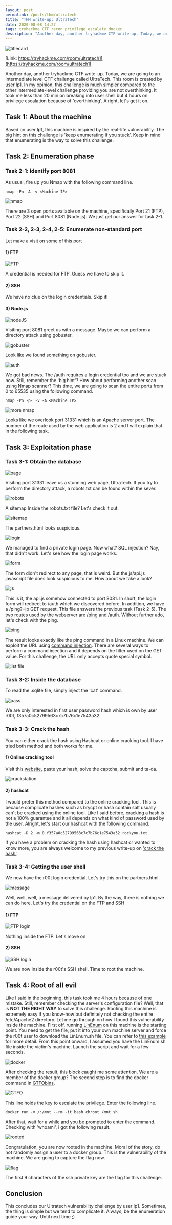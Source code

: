```yaml
---
layout: post
permalink: /posts/thm/ultratech
title: "THM write-up: UltraTech"
date: 2020-08-08 14:27
tags: tryhackme CTF recon privilege_escalate docker
description: "Another day, another tryhackme CTF write-up. Today, we are going to an intermediate level CTF challenge called UltraTech."
---
```


![titlecard](/assets/images/THM/2020-08-09-ultratech/1.png)

[Link: https://tryhackme.com/room/ultratech1](https://tryhackme.com/room/ultratech1)

Another day, another tryhackme CTF write-up. Today, we are going to an intermediate level CTF challenge called UltraTech. This room is created by user lp1. In my opinion, this challenge is much simpler compared to the other intermediate-level challenge providing you are not overthinking. It took me less than 20 min on breaking into user shell but 4 hours on privilege escalation because of 'overthinking'. Alright, let's get it on.

## Task 1: About the machine

Based on user lp1, this machine is inspired by the real-life vulnerability. The big hint on this challenge is 'keep enumerating if you stuck'. Keep in mind that enumerating is the way to solve this challenge.

## Task 2: Enumeration phase

### Task 2-1: identify port 8081

As usual, fire up you Nmap with the following command line.

```
nmap -Pn -A -v <Machine IP>
```

![nmap](/assets/images/THM/2020-08-09-ultratech/2.png)

There are 3 open ports available on the machine, specifically Port 21 (FTP), Port 22 (SSH) and  Port 8081 (Node.js). We just get our answer for task 2-1.

### Task 2-2, 2-3, 2-4, 2-5: Enumerate non-standard port

Let make a visit on some of this port

#### 1) FTP

![FTP](/assets/images/THM/2020-08-09-ultratech/3.png)

A credential is needed for FTP. Guess we have to skip it.

#### 2) SSH

We have no clue on the login credentials. Skip it!

#### 3) Node.js

![nodeJS](/assets/images/THM/2020-08-09-ultratech/4.png)

Visiting port 8081 greet us with a message. Maybe we can perform a directory attack using gobuster.

![gobuster](/assets/images/THM/2020-08-09-ultratech/5.png)

Look like we found something on gobuster.

![auth](/assets/images/THM/2020-08-09-ultratech/6.png)

We got bad news. The /auth requires a login credential too and we are stuck now. Still, remember the 'big hint'? How about performing another scan using Nmap scanner? This time, we are going to scan the entire ports from 0 to 65535 using the following command.

```
nmap -Pn -p- -v -A <Machine IP>
```

![more nmap](/assets/images/THM/2020-08-09-ultratech/7.png)

Looks like we overlook port 31331 which is an Apache server port. The number of the route used by the web application is 2 and I will explain that in the following task.

## Task 3: Exploitation phase

### Task 3-1: Obtain the database

![page](/assets/images/THM/2020-08-09-ultratech/8.png)

Visiting port 31331 leave us a stunning web page, UltraTech. If you try to perform the directory attack, a robots.txt can be found within the sever.

![robots](/assets/images/THM/2020-08-09-ultratech/9.png)

A sitemap Inside the robots.txt file? Let's check it out.

![sitemap](/assets/images/THM/2020-08-09-ultratech/10.png)

The partners.html looks suspicious.

![login](/assets/images/THM/2020-08-09-ultratech/11.png)

We managed to find a private login page. Now what? SQL injection? Nay, that didn't work. Let's see how the login page works.

![form](/assets/images/THM/2020-08-09-ultratech/12.png)

The form didn't redirect to any page, that is weird. But the js/api.js javascript file does look suspicious to me. How about we take a look?

![js](/assets/images/THM/2020-08-09-ultratech/13.png)

This is it, the api.js somehow connected to port 8081. In short, the login form will redirect to /auth which we discovered before. In addition, we have a /ping?=ip GET request. This file answers the previous task (Task 2-5). The two routes used by the webserver are /ping and /auth. Without further ado, let's check with the ping.

![ping](/assets/images/THM/2020-08-09-ultratech/14.png)

The result looks exactly like the ping command in a Linux machine. We can exploit the URL using [command injection](https://ctf101.org/web-exploitation/command-injection/what-is-command-injection/). There are several ways to perform a command injection and it depends on the filter used on the GET value. For this challenge, the URL only accepts quote special symbol.

![list file](/assets/images/THM/2020-08-09-ultratech/15.png)

### Task 3-2: Inside the database

To read the .sqlite file, simply inject the 'cat' command.

![pass](/assets/images/THM/2020-08-09-ultratech/16.png)

We are only interested in first user password hash which is own by user r00t, f357a0c52799563c7c7b76c1e7543a32.

### Task 3-3: Crack the hash

You can either crack the hash using Hashcat or online cracking tool. I have tried both method and both works for me.

#### 1) Online cracking tool

Visit this [website](https://crackstation.net/), paste your hash, solve the captcha, submit and ta-da.

![crackstation](/assets/images/THM/2020-08-09-ultratech/17.png)

#### 2) hashcat

I would prefer this method compared to the online cracking tool. This is because complicate hashes such as brycpt or hash contain salt usually can't be cracked using the online tool. Like I said before, cracking a hash is not a 100% guarantee and it all depends on what kind of password used by the user. Alright, let's start our hashcat with the following command.

```
hashcat -D 2 -m 0 f357a0c52799563c7c7b76c1e7543a32 rockyou.txt
```

If you have a problem on cracking the hash using hashcat or wanted to know more, you are always welcome to my previous write-up on ['crack the hash'](https://deskel.github.io/posts/thm/crack-the-hash).

### Task 3-4: Getting the user shell

We now have the r00t login credential. Let's try this on the partners.html.

![message](/assets/images/THM/2020-08-09-ultratech/18.png)

Well, well, well, a message delivered by lp1. By the way, there is nothing we can do here. Let's try the credential on the FTP and SSH

#### 1) FTP

![FTP login](/assets/images/THM/2020-08-09-ultratech/19.png)

Nothing inside the FTP. Let's move on

#### 2) SSH

![SSH login](/assets/images/THM/2020-08-09-ultratech/20.png)

We are now inside the r00t's SSH shell. Time to root the machine.

## Task 4: Root of all evil

Like I said in the beginning, this task took me 4 hours because of one mistake. Still, remember checking the server's configuration file? Well, that is **NOT THE RIGHT WAY** to solve this challenge. Rooting this machine is extremely easy if you know-how but definitely not checking the entire /etc/Apache2 directory. Let me go through on how I found this vulnerability inside the machine. First off, running [LinEnum](https://github.com/rebootuser/LinEnum) on this machine is the starting point. You need to get the file, put it into your own machine server and force the r00t user to download the LinEnum.sh file. You can refer to [this example](https://www.hackingarticles.in/hack-the-raven-walkthrough-ctf-challenge/) for more detail. From this point onward, I assumed you have the LinEnum.sh file inside the victim's machine. Launch the script and wait for a few seconds.

![docker](/assets/images/THM/2020-08-09-ultratech/21.png)

After checking the result, this block caught me some attention. We are a member of the docker group? The second step is to find the docker command in [GTFObins](https://gtfobins.github.io/gtfobins/docker/).

![GTFO](/assets/images/THM/2020-08-09-ultratech/22.png)

This line holds the key to escalate the privilege. Enter the following line.

```
docker run -v /:/mnt --rm -it bash chroot /mnt sh
```

After that, wait for a while and you be prompted to enter the command. Checking with 'whoami', i got the following result.

![rooted](/assets/images/THM/2020-08-09-ultratech/23.png)

Congratulation, you are now rooted in the machine. Moral of the story, do not randomly assign a user to a docker group. This is the vulnerability of the machine. We are going to capture the flag now.

![flag](/assets/images/THM/2020-08-09-ultratech/24.png)

The first 9 characters of the ssh private key are the flag for this challenge.

## Conclusion

This concludes our Ultratech vulnerability challenge by user lp1. Sometimes, the thing is simple but we tend to complicate it. Always, be the enumeration guide your way. Until next time ;)
